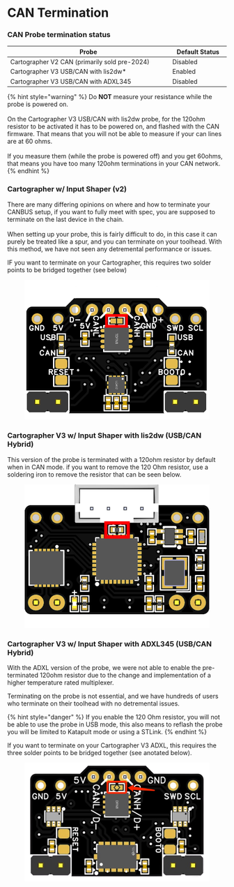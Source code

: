 # CAN Termination

### CAN Probe termination status

<table><thead><tr><th width="494">Probe</th><th width="148">Default Status</th></tr></thead><tbody><tr><td>Cartographer V2 CAN (primarily sold pre-2024)</td><td>Disabled</td></tr><tr><td>Cartographer V3 USB/CAN with lis2dw*</td><td>Enabled</td></tr><tr><td>Cartographer V3 USB/CAN with ADXL345</td><td>Disabled</td></tr></tbody></table>

{% hint style="warning" %}
Do **NOT** measure your resistance while the probe is powered on.\
\
On the Cartographer V3 USB/CAN with lis2dw probe, for the 120ohm resistor to be activated  it has to be powered on, and flashed with the CAN firmware.  That means that you will not be able to measure if your can lines are at 60 ohms. \
\
If you measure them (while the probe is powered off) and you get 60ohms, that means you have too many 120ohm terminations in your CAN network.
{% endhint %}

### Cartographer w/ Input Shaper (v2)

There are many differing opinions on where and how to terminate your CANBUS setup, if you want to fully meet with spec, you are supposed to terminate on the last device in the chain. \
\
When setting up your probe, this is fairly difficult to do, in this case it can purely be treated like a spur, and you can terminate on your toolhead. With this method, we have not seen any detremental performance or issues.&#x20;

IF you want to terminate on your Cartographer, this requires two solder points to be bridged together (see below)&#x20;

<figure><img src="../../../.gitbook/assets/v2-can-120termination.png" alt=""><figcaption></figcaption></figure>

### **Cartographer V3 w/ Input Shaper with lis2dw (USB/CAN Hybrid)**

This version of the probe is terminated with a 120ohm resistor by default when in CAN mode. if you want to remove the 120 Ohm resistor, use a soldering iron to remove the resistor that can be seen below.&#x20;

<figure><img src="../../../.gitbook/assets/V3-120Ohm-Resistor.png" alt=""><figcaption></figcaption></figure>

### **Cartographer V3 w/ Input Shaper with ADXL345 (USB/CAN Hybrid)**

With the ADXL version of the probe, we were not able to enable the pre-terminated 120ohm resistor due to the change and implementation of a higher temperature rated multiplexer.&#x20;

Terminating on the probe is not essential, and we have hundreds of users who terminate on their toolhead with no detremental issues.&#x20;

{% hint style="danger" %}
If you enable the 120 Ohm resistor, you will not be able to use the probe in USB mode, this also means to reflash the probe you will be limited to Katapult mode or using a STLink.
{% endhint %}

If you want to terminate on your Cartographer V3 ADXL, this requires the three solder points to be bridged together (see anotated below).



<figure><img src="../../../.gitbook/assets/image.png" alt=""><figcaption></figcaption></figure>

